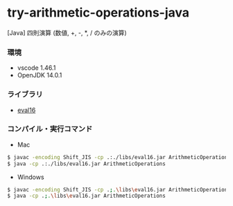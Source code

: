 # try-arithmetic-operations-java
[Java] 四則演算 (数値, +, -, *, / のみの演算)

### 環境
- vscode 1.46.1
- OpenJDK 14.0.1

### ライブラリ
- [eval16](https://www.ne.jp/asahi/hishidama/home/tech/soft/java/eval16.html)

### コンパイル・実行コマンド
- Mac
```bash
$ javac -encoding Shift_JIS -cp .:./libs/eval16.jar ArithmeticOperations.java Calculator.java
$ java -cp .:./libs/eval16.jar ArithmeticOperations
```

- Windows

```bash
$ javac -encoding Shift_JIS -cp .;.\libs\eval16.jar ArithmeticOperations.java Calculator.java
$ java -cp .;.\libs\eval16.jar ArithmeticOperations
```
